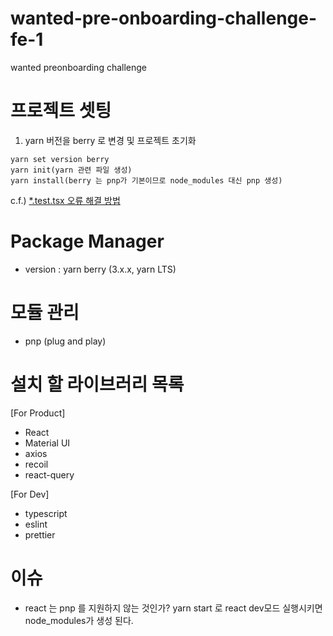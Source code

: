 # wanted-pre-onboarding-challenge-fe-1
wanted preonboarding challenge

# 프로젝트 셋팅
1. yarn 버전을 berry 로 변경 및 프로젝트 초기화
```
yarn set version berry
yarn init(yarn 관련 파일 생성)
yarn install(berry 는 pnp가 기본이므로 node_modules 대신 pnp 생성)
```
c.f.) [*.test.tsx 오류 해결 방법](https://mmsesang.tistory.com/entry/Yarn-berry-yarn-pnp-%ED%99%98%EA%B2%BD%EC%9C%BC%EB%A1%9C-React-Typescript-%ED%94%84%EB%A1%9C%EC%A0%9D%ED%8A%B8-%EC%84%B8%ED%8C%85%ED%95%98%EA%B8%B0#:~:text=Allow%EB%A5%BC%20%EB%88%8C%EB%9F%AC%EC%A4%8D%EB%8B%88%EB%8B%A4.-,7.%20jest%2Ddom%20%EC%9E%AC%EC%84%A4%EC%B9%98,-%EC%97%AC%EA%B8%B0%EA%B9%8C%EC%A7%80%20%EC%A7%84%ED%96%89%ED%95%98%EA%B3%A0%20yarn)

# Package Manager
 - version : yarn berry (3.x.x, yarn LTS)

# 모듈 관리
 - pnp (plug and play)
# 설치 할 라이브러리 목록
[For Product]
 - React
 - Material UI
 - axios
 - recoil
 - react-query   

[For Dev]
 - typescript
 - eslint
 - prettier


# 이슈
 - react 는 pnp 를 지원하지 않는 것인가? yarn start 로 react dev모드 실행시키면 node_modules가 생성 된다.
